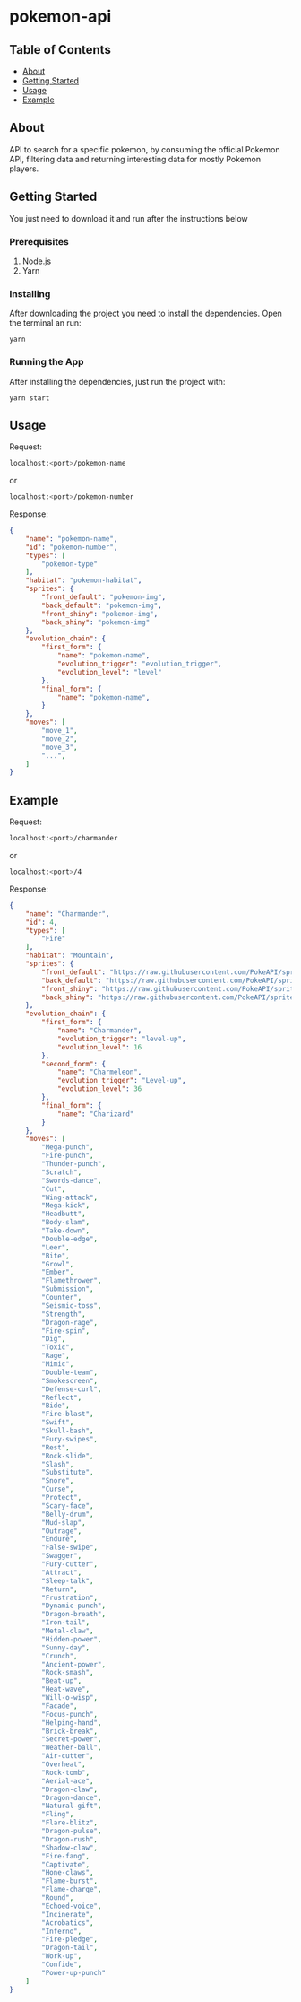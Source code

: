 # pokemon-api

## Table of Contents

- [About](#about)
- [Getting Started](#getting_started)
- [Usage](#usage)
- [Example](#example)

## About <a name = "about"></a>

API to search for a specific pokemon, by consuming the official Pokemon API, filtering data and returning interesting data for mostly Pokemon players. 

## Getting Started <a name = "getting_started"></a>

You just need to download it and run after the instructions below

### Prerequisites

1. Node.js
2. Yarn


### Installing

After downloading the project you need to install the dependencies. Open the terminal an run:

```
yarn
```
### Running the App
After installing the dependencies, just run the project with:

```
yarn start
```

## Usage <a name = "usage"></a>

Request:

```bash
localhost:<port>/pokemon-name
```
or

```bash
localhost:<port>/pokemon-number
```

Response:
```json
{
    "name": "pokemon-name",
    "id": "pokemon-number",
    "types": [
        "pokemon-type"
    ],
    "habitat": "pokemon-habitat",
    "sprites": {
        "front_default": "pokemon-img",
        "back_default": "pokemon-img",
        "front_shiny": "pokemon-img",
        "back_shiny": "pokemon-img"
    },
    "evolution_chain": {
        "first_form": {
            "name": "pokemon-name",
            "evolution_trigger": "evolution_trigger",
            "evolution_level": "level"
        },
        "final_form": {
            "name": "pokemon-name",
        }
    },
    "moves": [
        "move_1",
        "move_2",
        "move_3",
        "...",
    ]
}
```

## Example <a name = "example"></a>

Request:

```bash
localhost:<port>/charmander
```
or

```bash
localhost:<port>/4
```

Response:
```json
{
    "name": "Charmander",
    "id": 4,
    "types": [
        "Fire"
    ],
    "habitat": "Mountain",
    "sprites": {
        "front_default": "https://raw.githubusercontent.com/PokeAPI/sprites/master/sprites/pokemon/4.png",
        "back_default": "https://raw.githubusercontent.com/PokeAPI/sprites/master/sprites/pokemon/back/4.png",
        "front_shiny": "https://raw.githubusercontent.com/PokeAPI/sprites/master/sprites/pokemon/shiny/4.png",
        "back_shiny": "https://raw.githubusercontent.com/PokeAPI/sprites/master/sprites/pokemon/back/shiny/4.png"
    },
    "evolution_chain": {
        "first_form": {
            "name": "Charmander",
            "evolution_trigger": "level-up",
            "evolution_level": 16
        },
        "second_form": {
            "name": "Charmeleon",
            "evolution_trigger": "Level-up",
            "evolution_level": 36
        },
        "final_form": {
            "name": "Charizard"
        }
    },
    "moves": [
        "Mega-punch",
        "Fire-punch",
        "Thunder-punch",
        "Scratch",
        "Swords-dance",
        "Cut",
        "Wing-attack",
        "Mega-kick",
        "Headbutt",
        "Body-slam",
        "Take-down",
        "Double-edge",
        "Leer",
        "Bite",
        "Growl",
        "Ember",
        "Flamethrower",
        "Submission",
        "Counter",
        "Seismic-toss",
        "Strength",
        "Dragon-rage",
        "Fire-spin",
        "Dig",
        "Toxic",
        "Rage",
        "Mimic",
        "Double-team",
        "Smokescreen",
        "Defense-curl",
        "Reflect",
        "Bide",
        "Fire-blast",
        "Swift",
        "Skull-bash",
        "Fury-swipes",
        "Rest",
        "Rock-slide",
        "Slash",
        "Substitute",
        "Snore",
        "Curse",
        "Protect",
        "Scary-face",
        "Belly-drum",
        "Mud-slap",
        "Outrage",
        "Endure",
        "False-swipe",
        "Swagger",
        "Fury-cutter",
        "Attract",
        "Sleep-talk",
        "Return",
        "Frustration",
        "Dynamic-punch",
        "Dragon-breath",
        "Iron-tail",
        "Metal-claw",
        "Hidden-power",
        "Sunny-day",
        "Crunch",
        "Ancient-power",
        "Rock-smash",
        "Beat-up",
        "Heat-wave",
        "Will-o-wisp",
        "Facade",
        "Focus-punch",
        "Helping-hand",
        "Brick-break",
        "Secret-power",
        "Weather-ball",
        "Air-cutter",
        "Overheat",
        "Rock-tomb",
        "Aerial-ace",
        "Dragon-claw",
        "Dragon-dance",
        "Natural-gift",
        "Fling",
        "Flare-blitz",
        "Dragon-pulse",
        "Dragon-rush",
        "Shadow-claw",
        "Fire-fang",
        "Captivate",
        "Hone-claws",
        "Flame-burst",
        "Flame-charge",
        "Round",
        "Echoed-voice",
        "Incinerate",
        "Acrobatics",
        "Inferno",
        "Fire-pledge",
        "Dragon-tail",
        "Work-up",
        "Confide",
        "Power-up-punch"
    ]
}
```